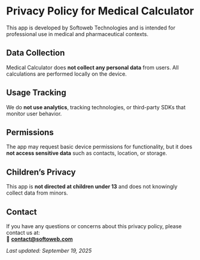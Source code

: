 # Privacy Policy for Medical Calculator

This app is developed by Softoweb Technologies and is intended for professional use in medical and pharmaceutical contexts.

## Data Collection
Medical Calculator does **not collect any personal data** from users. All calculations are performed locally on the device.

## Usage Tracking
We do **not use analytics**, tracking technologies, or third-party SDKs that monitor user behavior.

## Permissions
The app may request basic device permissions for functionality, but it does **not access sensitive data** such as contacts, location, or storage.

## Children’s Privacy
This app is **not directed at children under 13** and does not knowingly collect data from minors.

## Contact
If you have any questions or concerns about this privacy policy, please contact us at:  
📧 **contact@softoweb.com**

_Last updated: September 19, 2025_

